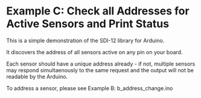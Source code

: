 [//]: # ( @page example_c_page Example C: Check all Addresses for Active Sensors and Print Status )
# Example C: Check all Addresses for Active Sensors and Print Status

This is a simple demonstration of the SDI-12 library for Arduino.

It discovers the address of all sensors active on any pin on your board.

Each sensor should have a unique address already - if not, multiple sensors may respond simultaenously to the same request and the output will not be readable by the Arduino.

To address a sensor, please see Example B: b_address_change.ino

[//]: # ( @section c_check_all_addresses_pio PlatformIO Configuration )

[//]: # ( @include{lineno} c_check_all_addresses/platformio.ini )

[//]: # ( @section c_check_all_addresses_code The Complete Example )
